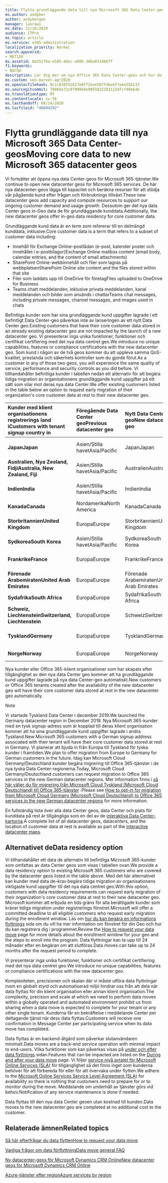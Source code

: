 ```yaml
---
title: Flytta grundläggande data till nya Microsoft 365 Data Center-geos
ms.author: andyber
author: andybergen
manager: laurawi
ms.date: 12/10/2019
audience: ITPro
ms.topic: article
ms.service: o365-administration
localization_priority: Normal
search.appverid:
- MET150
ms.assetid: 0a35176a-e585-4dec-a90b-36be8314667f
f1.keywords:
- NOCSH
description: Lär dig mer om nya Office 365 Data Center-geos och hur du använder alternativet data de för att begära att dina grundläggande data flyttas till en ny geo.
ms.custom: seo-marvel-apr2020
ms.openlocfilehash: 9c1c838f52627e0ff2eee5b7fdbeef7aee55b137
ms.sourcegitcommit: 79065e72c0799064e9055022393113dfcf40eb4b
ms.translationtype: MT
ms.contentlocale: sv-SE
ms.lasthandoff: 08/14/2020
ms.locfileid: "46694292"
---
```

# <a name="moving-core-data-to-new-microsoft-365-datacenter-geos"></a><span data-ttu-id="681e0-103">Flytta grundläggande data till nya Microsoft 365 Data Center-geos</span><span class="sxs-lookup"><span data-stu-id="681e0-103">Moving core data to new Microsoft 365 datacenter geos</span></span>

<span data-ttu-id="681e0-104">Vi fortsätter att öppna nya data Center-geos för Microsoft 365-tjänster.</span><span class="sxs-lookup"><span data-stu-id="681e0-104">We continue to open new datacenter geos for Microsoft 365 services.</span></span> <span data-ttu-id="681e0-105">De här nya datacenter-geos lägga till kapacitet och beräkna resurser för att stödja vår pågående kund efter frågan och förbruknings tillväxt.</span><span class="sxs-lookup"><span data-stu-id="681e0-105">These new datacenter geos add capacity and compute resources to support our ongoing customer demand and usage growth.</span></span> <span data-ttu-id="681e0-106">Dessutom ger det nya data Center geos in-Geo data de för grundläggande kunddata.</span><span class="sxs-lookup"><span data-stu-id="681e0-106">Additionally, the new datacenter geos offer in-geo data residency for core customer data.</span></span> 

<span data-ttu-id="681e0-107">Grundläggande kund data är en term som refererar till en delmängd kunddata, inklusive:</span><span class="sxs-lookup"><span data-stu-id="681e0-107">Core customer data is a term that refers to a subset of customer data including:</span></span> 
- <span data-ttu-id="681e0-108">Innehåll för Exchange Online-postlådan (e-post, kalender poster och innehållet i e-postbilagor)</span><span class="sxs-lookup"><span data-stu-id="681e0-108">Exchange Online mailbox content (email body, calendar entries, and the content of email attachments)</span></span>
- <span data-ttu-id="681e0-109">SharePoint Online-webbinnehåll och filer som lagras på webbplatsen</span><span class="sxs-lookup"><span data-stu-id="681e0-109">SharePoint Online site content and the files stored within that site</span></span>
- <span data-ttu-id="681e0-110">Filer som laddats upp till OneDrive för företag</span><span class="sxs-lookup"><span data-stu-id="681e0-110">Files uploaded to OneDrive for Business</span></span>
- <span data-ttu-id="681e0-111">Teams chatt meddelanden, inklusive privata meddelanden, kanal meddelanden och bilder som används i chattar</span><span class="sxs-lookup"><span data-stu-id="681e0-111">Teams chat messages, including private messages, channel messages, and images used in chats</span></span>
  
<span data-ttu-id="681e0-112">Befintliga kunder som har sina grundläggande kund uppgifter lagrade i ett befintligt Data Center-geo påverkas inte av lanseringen av ett nytt Data Center geo.</span><span class="sxs-lookup"><span data-stu-id="681e0-112">Existing customers that have their core customer data stored in an already existing datacenter geo are not impacted by the launch of a new datacenter geo.</span></span> <span data-ttu-id="681e0-113">Vi presenterar inga unika funktioner, funktioner och certifikat certifiering med det nya data centret geo.</span><span class="sxs-lookup"><span data-stu-id="681e0-113">We introduce no unique capabilities, features or compliance certifications with the new datacenter geo.</span></span> <span data-ttu-id="681e0-114">Som kund i någon av de två geos kommer du att uppleva samma QoS-kvalitet, prestanda och säkerhets kontroller som du gjorde förut.</span><span class="sxs-lookup"><span data-stu-id="681e0-114">As a customer in any of those two geos, you will experience the same quality of service, performance and security controls as you did before.</span></span> <span data-ttu-id="681e0-115">Vi tillhandahåller befintliga kunder i tabellen nedan ett alternativ för att begära tidiga migration av organisationens grundläggande kund uppgifter på ett sätt som vilar mot deras nya data Center.</span><span class="sxs-lookup"><span data-stu-id="681e0-115">We offer existing customers listed in the table below an option to request early migration of their organization's core customer data at rest to their new datacenter geo.</span></span>
  
|<span data-ttu-id="681e0-116">**Kunder med klient organisationens registrerings land i**</span><span class="sxs-lookup"><span data-stu-id="681e0-116">**Customers with tenant signup country in**</span></span>|<span data-ttu-id="681e0-117">**Föregående Data Center geo**</span><span class="sxs-lookup"><span data-stu-id="681e0-117">**Previous datacenter geo**</span></span>|<span data-ttu-id="681e0-118">**Nytt Data Center geo**</span><span class="sxs-lookup"><span data-stu-id="681e0-118">**New datacenter geo**</span></span>|<span data-ttu-id="681e0-119">**Geo-tillgängligt sedan**</span><span class="sxs-lookup"><span data-stu-id="681e0-119">**Geo available since**</span></span>|
|:-----|:-----|:-----|:-----|
|<span data-ttu-id="681e0-120">**Japan**</span><span class="sxs-lookup"><span data-stu-id="681e0-120">**Japan**</span></span>| <span data-ttu-id="681e0-121">Asien/Stilla havet</span><span class="sxs-lookup"><span data-stu-id="681e0-121">Asia/Pacific</span></span> | <span data-ttu-id="681e0-122">Japan</span><span class="sxs-lookup"><span data-stu-id="681e0-122">Japan</span></span> | <span data-ttu-id="681e0-123">December 2014</span><span class="sxs-lookup"><span data-stu-id="681e0-123">December 2014</span></span> |
|<span data-ttu-id="681e0-124">**Australien, Nya Zeeland, Fidji**</span><span class="sxs-lookup"><span data-stu-id="681e0-124">**Australia, New Zealand, Fiji**</span></span>| <span data-ttu-id="681e0-125">Asien/Stilla havet</span><span class="sxs-lookup"><span data-stu-id="681e0-125">Asia/Pacific</span></span> | <span data-ttu-id="681e0-126">Australien</span><span class="sxs-lookup"><span data-stu-id="681e0-126">Australia</span></span> | <span data-ttu-id="681e0-127">Mars 2015</span><span class="sxs-lookup"><span data-stu-id="681e0-127">March 2015</span></span> |
|<span data-ttu-id="681e0-128">**Indien**</span><span class="sxs-lookup"><span data-stu-id="681e0-128">**India**</span></span>| <span data-ttu-id="681e0-129">Asien/Stilla havet</span><span class="sxs-lookup"><span data-stu-id="681e0-129">Asia/Pacific</span></span> | <span data-ttu-id="681e0-130">Indien</span><span class="sxs-lookup"><span data-stu-id="681e0-130">India</span></span> | <span data-ttu-id="681e0-131">Oktober 2015</span><span class="sxs-lookup"><span data-stu-id="681e0-131">October 2015</span></span> |
|<span data-ttu-id="681e0-132">**Kanada**</span><span class="sxs-lookup"><span data-stu-id="681e0-132">**Canada**</span></span>| <span data-ttu-id="681e0-133">Nordamerika</span><span class="sxs-lookup"><span data-stu-id="681e0-133">North America</span></span> | <span data-ttu-id="681e0-134">Kanada</span><span class="sxs-lookup"><span data-stu-id="681e0-134">Canada</span></span> | <span data-ttu-id="681e0-135">Maj 2016</span><span class="sxs-lookup"><span data-stu-id="681e0-135">May 2016</span></span> |
|<span data-ttu-id="681e0-136">**Storbritannien**</span><span class="sxs-lookup"><span data-stu-id="681e0-136">**United Kingdom**</span></span>| <span data-ttu-id="681e0-137">Europa</span><span class="sxs-lookup"><span data-stu-id="681e0-137">Europe</span></span> | <span data-ttu-id="681e0-138">Storbritannien</span><span class="sxs-lookup"><span data-stu-id="681e0-138">United Kingdom</span></span> | <span data-ttu-id="681e0-139">September 2016</span><span class="sxs-lookup"><span data-stu-id="681e0-139">September 2016</span></span> |
|<span data-ttu-id="681e0-140">**Sydkorea**</span><span class="sxs-lookup"><span data-stu-id="681e0-140">**South Korea**</span></span>| <span data-ttu-id="681e0-141">Asien/Stilla havet</span><span class="sxs-lookup"><span data-stu-id="681e0-141">Asia/Pacific</span></span> | <span data-ttu-id="681e0-142">Sydkorea</span><span class="sxs-lookup"><span data-stu-id="681e0-142">South Korea</span></span> | <span data-ttu-id="681e0-143">April 2017</span><span class="sxs-lookup"><span data-stu-id="681e0-143">April 2017</span></span> |
|<span data-ttu-id="681e0-144">**Frankrike**</span><span class="sxs-lookup"><span data-stu-id="681e0-144">**France**</span></span>| <span data-ttu-id="681e0-145">Europa</span><span class="sxs-lookup"><span data-stu-id="681e0-145">Europe</span></span> | <span data-ttu-id="681e0-146">Frankrike</span><span class="sxs-lookup"><span data-stu-id="681e0-146">France</span></span> | <span data-ttu-id="681e0-147">Mars 2018</span><span class="sxs-lookup"><span data-stu-id="681e0-147">March 2018</span></span> |
|<span data-ttu-id="681e0-148">**Förenade Arabemiraten**</span><span class="sxs-lookup"><span data-stu-id="681e0-148">**United Arab Emirates**</span></span>| <span data-ttu-id="681e0-149">Europa</span><span class="sxs-lookup"><span data-stu-id="681e0-149">Europe</span></span> | <span data-ttu-id="681e0-150">Förenade Arabemiraten</span><span class="sxs-lookup"><span data-stu-id="681e0-150">United Arab Emirates</span></span> | <span data-ttu-id="681e0-151">Juni 2019</span><span class="sxs-lookup"><span data-stu-id="681e0-151">June 2019</span></span> |
|<span data-ttu-id="681e0-152">**Sydafrika**</span><span class="sxs-lookup"><span data-stu-id="681e0-152">**South Africa**</span></span>| <span data-ttu-id="681e0-153">Europa</span><span class="sxs-lookup"><span data-stu-id="681e0-153">Europe</span></span> | <span data-ttu-id="681e0-154">Sydafrika</span><span class="sxs-lookup"><span data-stu-id="681e0-154">South Africa</span></span> | <span data-ttu-id="681e0-155">Juli 2019</span><span class="sxs-lookup"><span data-stu-id="681e0-155">July 2019</span></span> |
|<span data-ttu-id="681e0-156">**Schweiz, Liechtenstein**</span><span class="sxs-lookup"><span data-stu-id="681e0-156">**Switzerland, Liechtenstein**</span></span>| <span data-ttu-id="681e0-157">Europa</span><span class="sxs-lookup"><span data-stu-id="681e0-157">Europe</span></span> | <span data-ttu-id="681e0-158">Schweiz</span><span class="sxs-lookup"><span data-stu-id="681e0-158">Switzerland</span></span> | <span data-ttu-id="681e0-159">December 2019</span><span class="sxs-lookup"><span data-stu-id="681e0-159">December 2019</span></span> |
|<span data-ttu-id="681e0-160">**Tyskland**</span><span class="sxs-lookup"><span data-stu-id="681e0-160">**Germany**</span></span>| <span data-ttu-id="681e0-161">Europa</span><span class="sxs-lookup"><span data-stu-id="681e0-161">Europe</span></span> | <span data-ttu-id="681e0-162">Tyskland</span><span class="sxs-lookup"><span data-stu-id="681e0-162">Germany</span></span> | <span data-ttu-id="681e0-163">December 2019</span><span class="sxs-lookup"><span data-stu-id="681e0-163">December 2019</span></span> |
|<span data-ttu-id="681e0-164">**Norge**</span><span class="sxs-lookup"><span data-stu-id="681e0-164">**Norway**</span></span>| <span data-ttu-id="681e0-165">Europa</span><span class="sxs-lookup"><span data-stu-id="681e0-165">Europe</span></span> | <span data-ttu-id="681e0-166">Norge</span><span class="sxs-lookup"><span data-stu-id="681e0-166">Norway</span></span> | <span data-ttu-id="681e0-167">April 2020</span><span class="sxs-lookup"><span data-stu-id="681e0-167">April 2020</span></span> |
  
<span data-ttu-id="681e0-168">Nya kunder eller Office 365-klient organisationer som har skapats efter tillgänglighet av den nya data Center geo kommer att ha grundläggande kund uppgifter lagrade på nya data Center-geo automatiskt.</span><span class="sxs-lookup"><span data-stu-id="681e0-168">New customers or Office 365 tenants created after the availability of the new datacenter geo will have their core customer data stored at rest in the new datacenter geo automatically.</span></span>


>[!Note]
><span data-ttu-id="681e0-169">Vi startade Tyskland Data Center i december 2019.</span><span class="sxs-lookup"><span data-stu-id="681e0-169">We launched the Germany datacenter region in December 2019.</span></span> <span data-ttu-id="681e0-170">Nya Microsoft 365-kunder med en tysk signup-adress som är kopplad till deras klient organisation kommer att ha sina grundläggande kund uppgifter lagrade i andra Tyskland.</span><span class="sxs-lookup"><span data-stu-id="681e0-170">New Microsoft 365 customers with a German signup address associated with their tenant will have their core customer data stored at rest in Germany.</span></span> <span data-ttu-id="681e0-171">Vi planerar att bjuda in från Europa till Tyskland för tyska kunder i framtiden.</span><span class="sxs-lookup"><span data-stu-id="681e0-171">We plan to offer migration from Europe to Germany for German customers in the future.</span></span> <span data-ttu-id="681e0-172">Idag kan Microsoft Cloud Germany/Deutschland kunder begära migrering till Office 365-tjänster i de nya tyska Data Center-regionerna.</span><span class="sxs-lookup"><span data-stu-id="681e0-172">Today, Microsoft Cloud Germany/Deutschland customers can request migration to Office 365 services in the new German datacenter regions.</span></span> <span data-ttu-id="681e0-173">Mer information finns i [så här väljer du för migrering från Microsoft Cloud Tyskland (Microsoft Cloud Deutschland) till Office 365-tjänster](https://aka.ms/office365germanymoveoptin) .</span><span class="sxs-lookup"><span data-stu-id="681e0-173">Please see [How to opt-in for migration from Microsoft Cloud Germany (Microsoft Cloud Deutschland) to Office 365 services in the new German datacenter regions](https://aka.ms/office365germanymoveoptin) for more information.</span></span>
>
  
<span data-ttu-id="681e0-174">En fullständig lista över alla data Center geos, data Center och plats för kunddata på rest är tillgängliga som en del av de [interaktiva Data Center-kartorna](https://office.com/datamaps).</span><span class="sxs-lookup"><span data-stu-id="681e0-174">A complete list of all datacenter geos, datacenters, and the location of customer data at rest is available as part of the [interactive datacenter maps](https://office.com/datamaps).</span></span> 
  
## <a name="data-residency-option"></a><span data-ttu-id="681e0-175">Alternativet de</span><span class="sxs-lookup"><span data-stu-id="681e0-175">Data residency option</span></span>

<span data-ttu-id="681e0-176">Vi tillhandahåller ett data de alternativ till befintliga Microsoft 365-kunder som omfattas av data Center geos som visas i tabellen ovan.</span><span class="sxs-lookup"><span data-stu-id="681e0-176">We provide a data residency option to existing Microsoft 365 customers who are covered by the datacenter geos listed in the table above.</span></span> <span data-ttu-id="681e0-177">Med det här alternativet kan kunder med data de-krav begära tidiga migration av organisationens viktigaste kund uppgifter till det nya data centret geo.</span><span class="sxs-lookup"><span data-stu-id="681e0-177">With this option, customers with data residency requirements can request early migration of their organization's core customer data at rest to their new datacenter geo.</span></span>  <span data-ttu-id="681e0-178">Microsoft kommer att erbjuda en tids gräns för alla berättigade kunder som kräver tidiga migration under registrerings fönstret.</span><span class="sxs-lookup"><span data-stu-id="681e0-178">Microsoft will offer a committed deadline to all eligible customers who request early migration during the enrollment window.</span></span>  <span data-ttu-id="681e0-179">Läs om [hur du kan begära en informations flyttnings](request-your-data-move.md) sida om du vill ha mer information om fönstret för din Geo och hur du kan registrera dig i programmet.</span><span class="sxs-lookup"><span data-stu-id="681e0-179">Review the [How to request your data move](request-your-data-move.md) page for more details about the enrollment window for your geo and the steps to enroll into the program.</span></span>  <span data-ttu-id="681e0-180">Data flyttningar kan ta upp till 24 månader efter en begäran om att slutföras.</span><span class="sxs-lookup"><span data-stu-id="681e0-180">Data moves can take up to 24 months after the request period to complete.</span></span>

<span data-ttu-id="681e0-181">Vi presenterar inga unika funktioner, funktioner och certifikat certifiering med det nya data centret geo.</span><span class="sxs-lookup"><span data-stu-id="681e0-181">We introduce no unique capabilities, features or compliance certifications with the new datacenter geo.</span></span>
    
<span data-ttu-id="681e0-182">Komplexiteten, precisionen och skalan där vi måste utföra data flyttningar inom en globalt styrd och automatiserad miljö hindrar oss från att dela när data flyttas för din klient organisation eller annan klient organisation.</span><span class="sxs-lookup"><span data-stu-id="681e0-182">The complexity, precision and scale at which we need to perform data moves within a globally operated and automated environment prohibit us from sharing when a data move is expected to complete for your tenant or any other single tenant.</span></span> <span data-ttu-id="681e0-183">Kunderna får en bekräftelse i meddelande Center per deltagande tjänst när dess data flyttas.</span><span class="sxs-lookup"><span data-stu-id="681e0-183">Customers will receive one confirmation in Message Center per participating service when its data move has completed.</span></span> 
    
<span data-ttu-id="681e0-184">Data flyttas är en backend-åtgärd som påverkar slutanvändaren minimalt.</span><span class="sxs-lookup"><span data-stu-id="681e0-184">Data moves are a back-end service operation with minimal impact to end-users.</span></span> <span data-ttu-id="681e0-185">Vilka funktioner som kan påverkas visas på [under och efter data flyttnings](during-and-after-your-data-move.md) sidan.</span><span class="sxs-lookup"><span data-stu-id="681e0-185">Features that can be impacted are listed on the [During and after your data move](during-and-after-your-data-move.md) page.</span></span> <span data-ttu-id="681e0-186">Vi följer [service nivå avtalet för Microsoft Online Services (SLA)](https://go.microsoft.com/fwlink/p/?LinkId=523897) för tillgänglighet så det finns inget som kunderna behöver för att förbereda för eller för att övervaka under flytten.</span><span class="sxs-lookup"><span data-stu-id="681e0-186">We adhere to the [Microsoft Online Services Service Level Agreement (SLA)](https://go.microsoft.com/fwlink/p/?LinkId=523897) for availability so there is nothing that customers need to prepare for or to monitor during the move.</span></span> <span data-ttu-id="681e0-187">Meddelande om underhåll av tjänster görs vid behov.</span><span class="sxs-lookup"><span data-stu-id="681e0-187">Notification of any service maintenance is done if needed.</span></span> 

<span data-ttu-id="681e0-188">Data flyttas till den nya data Center geoen utan kostnad till kunden.</span><span class="sxs-lookup"><span data-stu-id="681e0-188">Data moves to the new datacenter geo are completed at no additional cost to the customer.</span></span>
    
## <a name="related-topics"></a><span data-ttu-id="681e0-189">Relaterade ämnen</span><span class="sxs-lookup"><span data-stu-id="681e0-189">Related topics</span></span> 
 
[<span data-ttu-id="681e0-190">Så här efterfrågar du data flytten</span><span class="sxs-lookup"><span data-stu-id="681e0-190">How to request your data move</span></span>](request-your-data-move.md)
    
[<span data-ttu-id="681e0-191">Vanliga frågor om data förflyttning</span><span class="sxs-lookup"><span data-stu-id="681e0-191">Data move general FAQ</span></span>](data-move-faq.md)
  
[<span data-ttu-id="681e0-192">Ny datacenter-geos för Microsoft Dynamics CRM Online</span><span class="sxs-lookup"><span data-stu-id="681e0-192">New datacenter geos for Microsoft Dynamics CRM Online</span></span>](https://go.microsoft.com/fwlink/p/?Linkid=615924)
  
[<span data-ttu-id="681e0-193">Azure-tjänster efter region</span><span class="sxs-lookup"><span data-stu-id="681e0-193">Azure services by region</span></span>](https://azure.microsoft.com/regions/)
